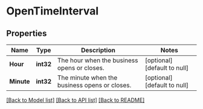 # OpenTimeInterval

## Properties
Name | Type | Description | Notes
------------ | ------------- | ------------- | -------------
**Hour** | **int32** | The hour when the business opens or closes. | [optional] [default to null]
**Minute** | **int32** | The minute when the business opens or closes. | [optional] [default to null]

[[Back to Model list]](../README.md#documentation-for-models) [[Back to API list]](../README.md#documentation-for-api-endpoints) [[Back to README]](../README.md)


